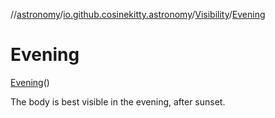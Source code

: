 //[astronomy](../../../../index.md)/[io.github.cosinekitty.astronomy](../../index.md)/[Visibility](../index.md)/[Evening](index.md)

# Evening

[Evening](index.md)()

The body is best visible in the evening, after sunset.

